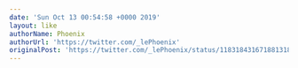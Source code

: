 ```yaml
---
date: 'Sun Oct 13 00:54:58 +0000 2019'
layout: like
authorName: Phoenix
authorUrl: 'https://twitter.com/_lePhoenix'
originalPost: 'https://twitter.com/_lePhoenix/status/1183184316718813184'
---
```

